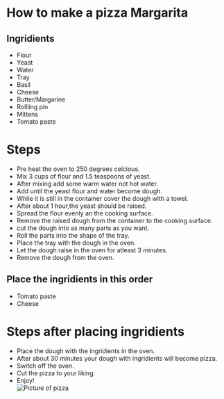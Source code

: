 # How to make a pizza **Margarita**
## Ingridients
* Flour 
* Yeast
* Water
* Tray
* Basil
* Cheese
* Butter/Margarine
* Rollling pin
* Mittens
* Tomato paste
# Steps
* Pre heat the oven to 250 degrees celcious.
* Mix 3 cups of flour and 1.5 teaspoons of yeast.
* After mixing add some warm water not hot water.
* Add until the yeast flour and water become dough.
* While it is still in the container cover the dough with a towel.
* After about 1 hour,the yeast should be raised.
* Spread the flour evenly an the cooking surface.
* Remove the raised dough from the container to the cooking surface.
* cut the dough into as many parts as you want.
* Roll the parts into the shape of the tray.
* Place the tray with the dough in the oven.
* Let the dough raise in the oven for atleast 3 minutes.
* Remove the dough from the oven.
## Place the ingridients in this order 
* Tomato paste
* Cheese
# Steps after placing ingridients
* Place the dough with the ingridients in the oven.
* After about 30 minutes your dough with ingridients will become pizza.
* Switch off the oven.
* Cut the pizza to your liking.
* Enjoy!   
![Picture of pizza](https://encrypted-tbn0.gstatic.com/images?q=tbn:ANd9GcTqPu63zcTYsjwg-suquc0qnTH2j_Ar1RaScg&s)